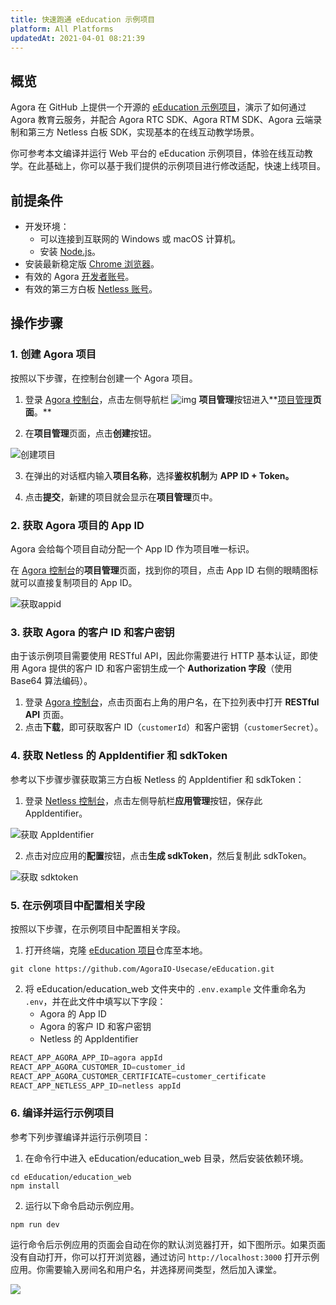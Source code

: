 ```yaml
---
title: 快速跑通 eEducation 示例项目
platform: All Platforms
updatedAt: 2021-04-01 08:21:39
---
```


## 概览

Agora 在 GitHub 上提供一个开源的 [eEducation 示例项目](https://github.com/AgoraIO-Usecase/eEducation)，演示了如何通过 Agora 教育云服务，并配合 Agora RTC SDK、Agora RTM SDK、Agora 云端录制和第三方 Netless 白板 SDK，实现基本的在线互动教学场景。

你可参考本文编译并运行 Web 平台的 eEducation 示例项目，体验在线互动教学。在此基础上，你可以基于我们提供的示例项目进行修改适配，快速上线项目。

## 前提条件

- 开发环境：
  - 可以连接到互联网的 Windows 或 macOS 计算机。
  - 安装 [Node.js](https://nodejs.org/)。
- 安装最新稳定版 [Chrome 浏览器](https://www.google.cn/chrome/)。
- 有效的 Agora [开发者账号](https://docs.agora.io/cn/Agora%20Platform/sign_in_and_sign_up)。
- 有效的第三方白板 [Netless 账号](https://console.netless.link/zh-CN/login/)。

## 操作步骤

### 1. 创建 Agora 项目

按照以下步骤，在控制台创建一个 Agora 项目。

1. 登录 [Agora 控制台](https://console.agora.io/)，点击左侧导航栏 ![img](https://web-cdn.agora.io/docs-files/1594283671161) **项目管理**按钮进入**[项目管理](https://dashboard.agora.io/projects)**页面**。**

2. 在**项目管理**页面，点击**创建**按钮。

![创建项目](https://web-cdn.agora.io/docs-files/1594287028966)

3. 在弹出的对话框内输入**项目名称**，选择**鉴权机制**为 **APP ID + Token。**

4. 点击**提交**，新建的项目就会显示在**项目管理**页中。

### 2. 获取 Agora 项目的 App ID

Agora 会给每个项目自动分配一个 App ID 作为项目唯一标识。

在 [Agora 控制台](https://console.agora.io/)的**项目管理**页面，找到你的项目，点击 App ID 右侧的眼睛图标就可以直接复制项目的 App ID。

![获取appid](https://web-cdn.agora.io/docs-files/1603974707121)

### 3. 获取 Agora 的客户 ID 和客户密钥

由于该示例项目需要使用 RESTful API，因此你需要进行 HTTP 基本认证，即使用 Agora 提供的客户 ID 和客户密钥生成一个 **Authorization 字段**（使用 Base64 算法编码）。

1. 登录 [Agora 控制台](https://console.agora.io/)，点击页面右上角的用户名，在下拉列表中打开 **RESTful API** 页面。
2. 点击**下载**，即可获取客户 ID（`customerId`）和客户密钥（`customerSecret`）。

### 4. 获取 Netless 的 AppIdentifier 和 sdkToken

参考以下步骤步骤获取第三方白板 Netless 的 AppIdentifier 和 sdkToken：

1. 登录 [Netless 控制台](https://console.netless.link/)，点击左侧导航栏**应用管理**按钮，保存此 AppIdentifier。

![获取 AppIdentifier](https://web-cdn.agora.io/docs-files/1603975237931)

2. 点击对应应用的**配置**按钮，点击**生成 sdkToken**，然后复制此 sdkToken。

![获取 sdktoken](https://web-cdn.agora.io/docs-files/1603975258941)

### 5. 在示例项目中配置相关字段

按照以下步骤，在示例项目中配置相关字段。

1. 打开终端，克隆 [eEducation 项目](https://github.com/AgoraIO-Usecase/eEducation)仓库至本地。

```
git clone https://github.com/AgoraIO-Usecase/eEducation.git
```

2. 将 eEducation/education_web 文件夹中的 `.env.example` 文件重命名为 `.env`，并在此文件中填写以下字段：
   - Agora 的 App ID
   - Agora 的客户 ID 和客户密钥
   - Netless 的 AppIdentifier

```ts
REACT_APP_AGORA_APP_ID=agora appId
REACT_APP_AGORA_CUSTOMER_ID=customer_id
REACT_APP_AGORA_CUSTOMER_CERTIFICATE=customer_certificate
REACT_APP_NETLESS_APP_ID=netless appId
```

### 6. 编译并运行示例项目

参考下列步骤编译并运行示例项目：

1. 在命令行中进入 eEducation/education_web 目录，然后安装依赖环境。

```
cd eEducation/education_web
npm install
```

2. 运行以下命令启动示例应用。

```
npm run dev
```

运行命令后示例应用的页面会自动在你的默认浏览器打开，如下图所示。如果页面没有自动打开，你可以打开浏览器，通过访问 `http://localhost:3000` 打开示例应用。你需要输入房间名和用户名，并选择房间类型，然后加入课堂。

![](https://web-cdn.agora.io/docs-files/1604042695033)
